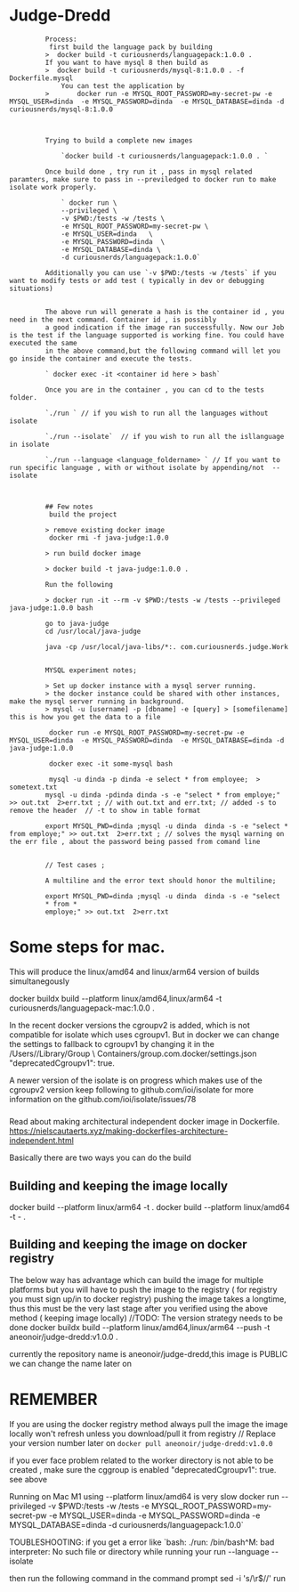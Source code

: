# Judge-Dredd   
             
             
             
             Process: 
              first build the language pack by building 
             >  docker build -t curiousnerds/languagepack:1.0.0 . 
             If you want to have mysql 8 then build as 
             >  docker build -t curiousnerds/mysql-8:1.0.0 . -f Dockerfile.mysql
                 You can test the application by  
             >       docker run -e MYSQL_ROOT_PASSWORD=my-secret-pw -e MYSQL_USER=dinda  -e MYSQL_PASSWORD=dinda  -e MYSQL_DATABASE=dinda -d curiousnerds/mysql-8:1.0.0
             
             
             
             Trying to build a complete new images 
             
                 `docker build -t curiousnerds/languagepack:1.0.0 . `
                 
             Once build done , try run it , pass in mysql related paramters, make sure to pass in --previledged to docker run to make isolate work properly.
                 
                 ` docker run \
                 --privileged \
                 -v $PWD:/tests -w /tests \
                 -e MYSQL_ROOT_PASSWORD=my-secret-pw \
                 -e MYSQL_USER=dinda   \
                 -e MYSQL_PASSWORD=dinda  \
                 -e MYSQL_DATABASE=dinda \
                 -d curiousnerds/languagepack:1.0.0`
             
             Additionally you can use `-v $PWD:/tests -w /tests` if you want to modify tests or add test ( typically in dev or debugging situations)
                 
                 
             The above run will generate a hash is the container id , you need in the next command. Container id , is possibly
             a good indication if the image ran successfully. Now our Job is the test if the language supported is working fine. You could have executed the same
             in the above command,but the following command will let you go inside the container and execute the tests.
                 
             ` docker exec -it <container id here > bash`
             
             Once you are in the container , you can cd to the tests folder.
             
             `./run ` // if you wish to run all the languages without isolate
             
             `./run --isolate`  // if you wish to run all the isllanguage in isolate 
             
             `./run --language <language_foldername> ` // If you want to run specific language , with or without isolate by appending/not  --isolate
             
             
             
             ## Few notes 
              build the project
             
             > remove existing docker image
              docker rmi -f java-judge:1.0.0
             
             > run build docker image
             
             > docker build -t java-judge:1.0.0 .
             
             Run the following
             
             > docker run -it --rm -v $PWD:/tests -w /tests --privileged java-judge:1.0.0 bash
             
             go to java-judge
             cd /usr/local/java-judge
             
             java -cp /usr/local/java-libs/*:. com.curiousnerds.judge.Work
             
             
             MYSQL experiment notes; 
             
             > Set up docker instance with a mysql server running. 
             > the docker instance could be shared with other instances, make the mysql server running in background. 
             > mysql -u [username] -p [dbname] -e [query] > [somefilename] this is how you get the data to a file 
             
              docker run -e MYSQL_ROOT_PASSWORD=my-secret-pw -e MYSQL_USER=dinda  -e MYSQL_PASSWORD=dinda  -e MYSQL_DATABASE=dinda -d java-judge:1.0.0
             
              docker exec -it some-mysql bash
             
              mysql -u dinda -p dinda -e select * from employee;  > sometext.txt
             mysql -u dinda -pdinda dinda -s -e "select * from employe;" >> out.txt  2>err.txt ; // with out.txt and err.txt; // added -s to remove the header  // -t to show in table format 
             
             export MYSQL_PWD=dinda ;mysql -u dinda  dinda -s -e "select * from employe;" >> out.txt  2>err.txt ; // solves the mysql warning on the err file , about the password being passed from comand line 
             
             
             // Test cases ; 
             
             A multiline and the error text should honor the multiline;
             
             export MYSQL_PWD=dinda ;mysql -u dinda  dinda -s -e "select 
             * from *
             employe;" >> out.txt  2>err.txt  
             
             
Some steps for mac.
===================
This will produce the linux/amd64 and linux/arm64 version of builds simultanegously

docker buildx build --platform linux/amd64,linux/arm64 -t curiousnerds/languagepack-mac:1.0.0 .

In the recent docker versions the cgroupv2 is added, which is not compatible
for isolate which uses cgroupv1. 
But in docker we can change the settings to fallback to cgroupv1 
by changing it in the 
/Users/<name>/Library/Group \ Containers/group.com.docker/settings.json
"deprecatedCgroupv1": true. 

A newer version of the isolate is on progress which makes use of the cgroupv2 version
keep following to github.com/ioi/isolate  for more information on the github.com/ioi/isolate/issues/78

#####
Read about making architectural independent docker image in Dockerfile.
https://nielscautaerts.xyz/making-dockerfiles-architecture-independent.html

Basically there are two ways you can do the build 

Building and keeping the image locally 
---------
docker build --platform linux/arm64 -t  <tag> . 
docker build --platform linux/amd64 -t -<tag> .

Building and keeping the image on docker registry 
---------
The below way has advantage which can build the image for multiple platforms 
but you will have to push the image to the registry ( for registry you must sign up/in to docker registry)
pushing the image takes a longtime, thus this must be the very last stage after you verified using the 
above method ( keeping image locally)
//TODO: The version strategy needs to be done
docker buildx build --platform linux/amd64,linux/arm64  --push -t aneonoir/judge-dredd:v1.0.0 . 

currently the repository name is aneonoir/judge-dredd,this image is PUBLIC  we can change the name later on 

REMEMBER 
============
If you are using the docker registry method always pull the image the image locally won't 
refresh unless you download/pull it from registry 
// Replace your version number later on 
`docker pull aneonoir/judge-dredd:v1.0.0`

if you ever face problem related to the worker directory is not able to be created , make sure the cggroup is enabled
"deprecatedCgroupv1": true. see above 

Running on Mac  M1 using --platform linux/amd64 is very slow
docker run --privileged -v $PWD:/tests -w /tests -e MYSQL_ROOT_PASSWORD=my-secret-pw -e MYSQL_USER=dinda   -e MYSQL_PASSWORD=dinda  -e MYSQL_DATABASE=dinda -d curiousnerds/languagepack:1.0.0`

TOUBLESHOOTING: 
if you get a error like `bash: ./run: /bin/bash^M: bad interpreter: No such file or directory while running  your run --language --isolate 

then run the following command in the  command prompt 
sed -i 's/\r$//' run 
